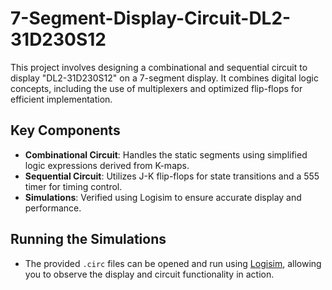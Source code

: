 # 7-Segment-Display-Circuit-DL2-31D230S12

This project involves designing a combinational and sequential circuit to display "DL2-31D230S12" on a 7-segment display. It combines digital logic concepts, including the use of multiplexers and optimized flip-flops for efficient implementation.

## Key Components
- **Combinational Circuit**: Handles the static segments using simplified logic expressions derived from K-maps.
- **Sequential Circuit**: Utilizes J-K flip-flops for state transitions and a 555 timer for timing control.
- **Simulations**: Verified using Logisim to ensure accurate display and performance.

## Running the Simulations
- The provided `.circ` files can be opened and run using [Logisim](http://www.cburch.com/logisim/), allowing you to observe the display and circuit functionality in action.
